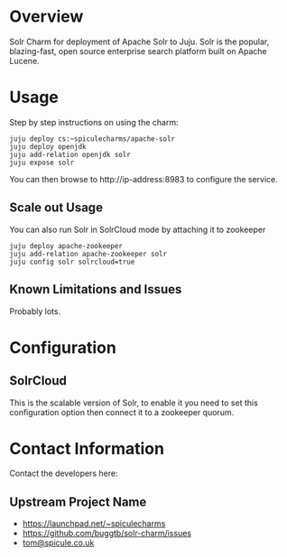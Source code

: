 # Overview

Solr Charm for deployment of Apache Solr to Juju.
Solr is the popular, blazing-fast, open source enterprise search platform built on Apache Lucene.

# Usage

Step by step instructions on using the charm:

    juju deploy cs:~spiculecharms/apache-solr
    juju deploy openjdk
    juju add-relation openjdk solr
    juju expose solr

You can then browse to http://ip-address:8983 to configure the service.

## Scale out Usage

You can also run Solr in SolrCloud mode by attaching it to zookeeper

    juju deploy apache-zookeeper
    juju add-relation apache-zookeeper solr
    juju config solr solrcloud=true

## Known Limitations and Issues

Probably lots.

# Configuration

## SolrCloud

This is the scalable version of Solr, to enable it you need to set this configuration option then connect it to a zookeeper quorum.

# Contact Information

Contact the developers here:

## Upstream Project Name

  - https://launchpad.net/~spiculecharms
  - https://github.com/buggtb/solr-charm/issues
  - tom@spicule.co.uk

[service]: http://example.com
[icon guidelines]: https://jujucharms.com/docs/stable/authors-charm-icon
